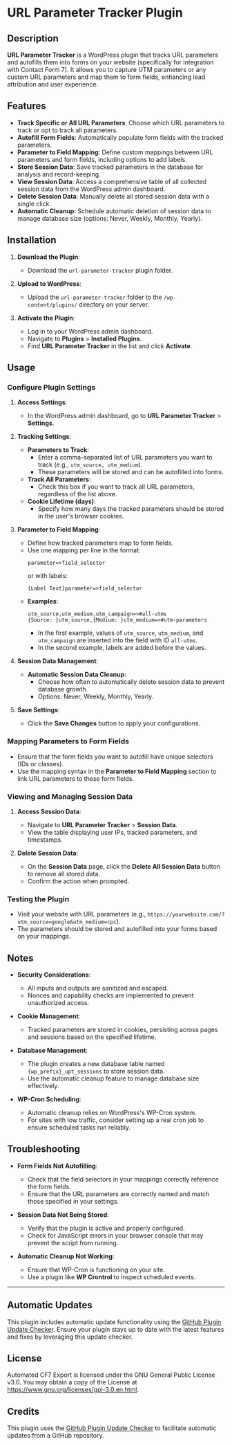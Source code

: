# URL Parameter Tracker Plugin

## Description

**URL Parameter Tracker** is a WordPress plugin that tracks URL parameters and autofills them into forms on your website (specifically for integration with Contact Form 7). It allows you to capture UTM parameters or any custom URL parameters and map them to form fields, enhancing lead attribution and user experience.

## Features

- **Track Specific or All URL Parameters**: Choose which URL parameters to track or opt to track all parameters.
- **Autofill Form Fields**: Automatically populate form fields with the tracked parameters.
- **Parameter to Field Mapping**: Define custom mappings between URL parameters and form fields, including options to add labels.
- **Store Session Data**: Save tracked parameters in the database for analysis and record-keeping.
- **View Session Data**: Access a comprehensive table of all collected session data from the WordPress admin dashboard.
- **Delete Session Data**: Manually delete all stored session data with a single click.
- **Automatic Cleanup**: Schedule automatic deletion of session data to manage database size (options: Never, Weekly, Monthly, Yearly).

## Installation

1. **Download the Plugin**:
   - Download the `url-parameter-tracker` plugin folder.

2. **Upload to WordPress**:
   - Upload the `url-parameter-tracker` folder to the `/wp-content/plugins/` directory on your server.

3. **Activate the Plugin**:
   - Log in to your WordPress admin dashboard.
   - Navigate to **Plugins** > **Installed Plugins**.
   - Find **URL Parameter Tracker** in the list and click **Activate**.

## Usage

### Configure Plugin Settings

1. **Access Settings**:
   - In the WordPress admin dashboard, go to **URL Parameter Tracker** > **Settings**.

2. **Tracking Settings**:
   - **Parameters to Track**:
     - Enter a comma-separated list of URL parameters you want to track (e.g., `utm_source, utm_medium`).
     - These parameters will be stored and can be autofilled into forms.
   - **Track All Parameters**:
     - Check this box if you want to track all URL parameters, regardless of the list above.
   - **Cookie Lifetime (days)**:
     - Specify how many days the tracked parameters should be stored in the user's browser cookies.

3. **Parameter to Field Mapping**:
   - Define how tracked parameters map to form fields.
   - Use one mapping per line in the format:
     ```
     parameter=>field_selector
     ```
     or with labels:
     ```
     {Label Text}parameter=>field_selector
     ```
   - **Examples**:
     ```
     utm_source,utm_medium,utm_campaign=>#all-utms
     {Source: }utm_source,{Medium: }utm_medium=>#utm-parameters
     ```
     - In the first example, values of `utm_source`, `utm_medium`, and `utm_campaign` are inserted into the field with ID `all-utms`.
     - In the second example, labels are added before the values.

4. **Session Data Management**:
   - **Automatic Session Data Cleanup**:
     - Choose how often to automatically delete session data to prevent database growth.
     - Options: Never, Weekly, Monthly, Yearly.

5. **Save Settings**:
   - Click the **Save Changes** button to apply your configurations.

### Mapping Parameters to Form Fields

- Ensure that the form fields you want to autofill have unique selectors (IDs or classes).
- Use the mapping syntax in the **Parameter to Field Mapping** section to link URL parameters to these form fields.

### Viewing and Managing Session Data

1. **Access Session Data**:
   - Navigate to **URL Parameter Tracker** > **Session Data**.
   - View the table displaying user IPs, tracked parameters, and timestamps.

2. **Delete Session Data**:
   - On the **Session Data** page, click the **Delete All Session Data** button to remove all stored data.
   - Confirm the action when prompted.

### Testing the Plugin

- Visit your website with URL parameters (e.g., `https://yourwebsite.com/?utm_source=google&utm_medium=cpc`).
- The parameters should be stored and autofilled into your forms based on your mappings.

## Notes

- **Security Considerations**:
  - All inputs and outputs are sanitized and escaped.
  - Nonces and capability checks are implemented to prevent unauthorized access.

- **Cookie Management**:
  - Tracked parameters are stored in cookies, persisting across pages and sessions based on the specified lifetime.

- **Database Management**:
  - The plugin creates a new database table named `{wp_prefix}_upt_sessions` to store session data.
  - Use the automatic cleanup feature to manage database size effectively.

- **WP-Cron Scheduling**:
  - Automatic cleanup relies on WordPress's WP-Cron system.
  - For sites with low traffic, consider setting up a real cron job to ensure scheduled tasks run reliably.

## Troubleshooting

- **Form Fields Not Autofilling**:
  - Check that the field selectors in your mappings correctly reference the form fields.
  - Ensure that the URL parameters are correctly named and match those specified in your settings.

- **Session Data Not Being Stored**:
  - Verify that the plugin is active and properly configured.
  - Check for JavaScript errors in your browser console that may prevent the script from running.

- **Automatic Cleanup Not Working**:
  - Ensure that WP-Cron is functioning on your site.
  - Use a plugin like **WP Crontrol** to inspect scheduled events.


---

## Automatic Updates

This plugin includes automatic update functionality using the [GitHub Plugin Update Checker](https://github.com/YahnisElsts/plugin-update-checker). Ensure your plugin stays up to date with the latest features and fixes by leveraging this update checker.

## License

Automated CF7 Export is licensed under the GNU General Public License v3.0. You may obtain a copy of the License at https://www.gnu.org/licenses/gpl-3.0.en.html.

## Credits

This plugin uses the [GitHub Plugin Update Checker](https://github.com/YahnisElsts/plugin-update-checker) to facilitate automatic updates from a GitHub repository.

